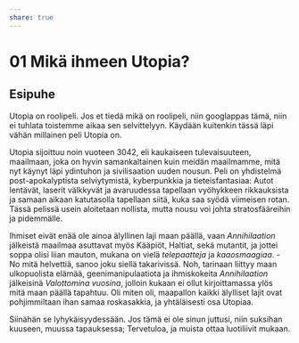 ```yaml
---
share: true
---
```

# 01 Mikä ihmeen Utopia?

## Esipuhe
Utopia on roolipeli. Jos et tiedä mikä on roolipeli, niin googlappas tämä, niin ei tuhlata toistemme aikaa sen selvittelyyn. Käydään kuitenkin tässä läpi vähän millainen peli Utopia on.

Utopia sijoittuu noin vuoteen 3042, eli kaukaiseen tulevaisuuteen, maailmaan, joka on hyvin samankaltainen kuin meidän maailmamme, mitä nyt käynyt läpi ydintuhon ja sivilisaation uuden nousun. Peli on yhdistelmä post-apokalyptista selviytymistä, kyberpunkkia ja tieteisfantasiaa:  Autot lentävät, laserit välkkyvät ja avaruudessa tapellaan vyöhykkeen rikkauksista ja samaan aikaan katutasolla tapellaan siitä, kuka saa syödä viimeisen rotan. Tässä pelissä usein aloitetaan nollista, mutta nousu voi johta stratosfääreihin ja pidemmälle.

Ihmiset eivät enää ole ainoa älyllinen laji maan päällä, vaan *Annihilaation* jälkeistä maailmaa asuttavat myös Kääpiöt, Haltiat, sekä mutantit, ja jottei soppa olisi liian mauton, mukana on vielä *telepaatteja* ja *kaaosmaagiaa*.  - No mitä helvettiä, sanoo joku siellä takarivissä. Noh, tarinaan liittyy maan ulkopuolista elämää, geenimanipulaatiota ja ihmiskokeita *Annihilaation* jälkeisinä *Valottomina vuosina*, jolloin kukaan ei ollut kirjoittamassa ylös mitä maan päällä tapahtuu. Oli miten oli, maapallon kaikki älylliset lajit ovat pohjimmiltaan ihan samaa roskasakkia, ja yhtäläisesti osa Utopiaa.

Siinähän se lyhykäisyydessään. Jos tämä ei ole sinun juttusi, niin suksihan kuuseen, muussa tapauksessa; Tervetuloa, ja muista ottaa luotiliivit mukaan.